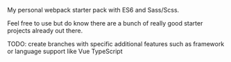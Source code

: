 My personal webpack starter pack with ES6 and Sass/Scss.

Feel free to use but do know there are a bunch of really good starter projects already out there.

TODO: create branches with specific additional features such as framework or language support like Vue TypeScript
